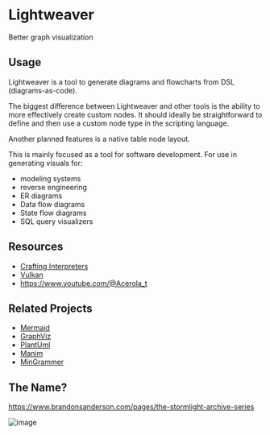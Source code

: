 # Lightweaver

Better graph visualization

## Usage

Lightweaver is a tool to generate diagrams and flowcharts from DSL (diagrams-as-code).

The biggest difference between Lightweaver and other tools is the ability to more effectively
create custom nodes. It should ideally be straightforward to define and then use a custom node type in
the scripting language.

Another planned features is a native table node layout.

This is mainly focused as a tool for software development.  For use in generating visuals for:

- modeling systems
- reverse engineering
- ER diagrams
- Data flow diagrams
- State flow diagrams
- SQL query visualizers

## Resources

- [Crafting Interpreters](https://craftinginterpreters.com/contents.html)
- [Vulkan](https://www.vulkan.org/learn)
- https://www.youtube.com/@Acerola_t

## Related Projects

- [Mermaid](https://github.com/mermaid-js/mermaid)
- [GraphViz](https://gitlab.com/graphviz/graphviz)
- [PlantUml](https://github.com/plantuml/plantuml)
- [Manim](https://github.com/ManimCommunity/manim)
- [MinGrammer](https://github.com/mingrammer/diagrams)

## The Name?

https://www.brandonsanderson.com/pages/the-stormlight-archive-series

![image](https://uploads.coppermind.net/Shash_glyph.svg)